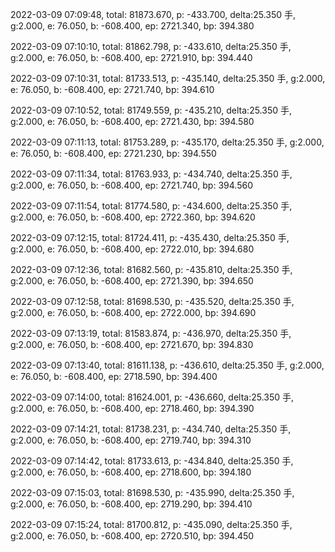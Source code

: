 2022-03-09 07:09:48, total: 81873.670, p: -433.700, delta:25.350 手, g:2.000, e: 76.050, b: -608.400, ep: 2721.340, bp: 394.380

2022-03-09 07:10:10, total: 81862.798, p: -433.610, delta:25.350 手, g:2.000, e: 76.050, b: -608.400, ep: 2721.910, bp: 394.440

2022-03-09 07:10:31, total: 81733.513, p: -435.140, delta:25.350 手, g:2.000, e: 76.050, b: -608.400, ep: 2721.740, bp: 394.610

2022-03-09 07:10:52, total: 81749.559, p: -435.210, delta:25.350 手, g:2.000, e: 76.050, b: -608.400, ep: 2721.430, bp: 394.580

2022-03-09 07:11:13, total: 81753.289, p: -435.170, delta:25.350 手, g:2.000, e: 76.050, b: -608.400, ep: 2721.230, bp: 394.550

2022-03-09 07:11:34, total: 81763.933, p: -434.740, delta:25.350 手, g:2.000, e: 76.050, b: -608.400, ep: 2721.740, bp: 394.560

2022-03-09 07:11:54, total: 81774.580, p: -434.600, delta:25.350 手, g:2.000, e: 76.050, b: -608.400, ep: 2722.360, bp: 394.620

2022-03-09 07:12:15, total: 81724.411, p: -435.430, delta:25.350 手, g:2.000, e: 76.050, b: -608.400, ep: 2722.010, bp: 394.680

2022-03-09 07:12:36, total: 81682.560, p: -435.810, delta:25.350 手, g:2.000, e: 76.050, b: -608.400, ep: 2721.390, bp: 394.650

2022-03-09 07:12:58, total: 81698.530, p: -435.520, delta:25.350 手, g:2.000, e: 76.050, b: -608.400, ep: 2722.000, bp: 394.690

2022-03-09 07:13:19, total: 81583.874, p: -436.970, delta:25.350 手, g:2.000, e: 76.050, b: -608.400, ep: 2721.670, bp: 394.830

2022-03-09 07:13:40, total: 81611.138, p: -436.610, delta:25.350 手, g:2.000, e: 76.050, b: -608.400, ep: 2718.590, bp: 394.400

2022-03-09 07:14:00, total: 81624.001, p: -436.660, delta:25.350 手, g:2.000, e: 76.050, b: -608.400, ep: 2718.460, bp: 394.390

2022-03-09 07:14:21, total: 81738.231, p: -434.740, delta:25.350 手, g:2.000, e: 76.050, b: -608.400, ep: 2719.740, bp: 394.310

2022-03-09 07:14:42, total: 81733.613, p: -434.840, delta:25.350 手, g:2.000, e: 76.050, b: -608.400, ep: 2718.600, bp: 394.180

2022-03-09 07:15:03, total: 81698.530, p: -435.990, delta:25.350 手, g:2.000, e: 76.050, b: -608.400, ep: 2719.290, bp: 394.410

2022-03-09 07:15:24, total: 81700.812, p: -435.090, delta:25.350 手, g:2.000, e: 76.050, b: -608.400, ep: 2720.510, bp: 394.450